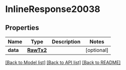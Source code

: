# InlineResponse20038

## Properties
Name | Type | Description | Notes
------------ | ------------- | ------------- | -------------
**data** | [**RawTx2**](RawTx2.md) |  | [optional] 

[[Back to Model list]](../README.md#documentation-for-models) [[Back to API list]](../README.md#documentation-for-api-endpoints) [[Back to README]](../README.md)

